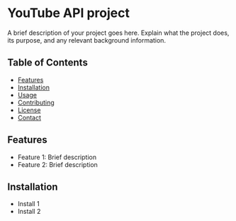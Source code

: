 # YouTube API project
A brief description of your project goes here. Explain what the project does, its purpose, and any relevant background information.

## Table of Contents

- [Features](#features)
- [Installation](#installation)
- [Usage](#usage)
- [Contributing](#contributing)
- [License](#license)
- [Contact](#contact)

## Features

- Feature 1: Brief description
- Feature 2: Brief description

## Installation

- Install 1
- Install 2

